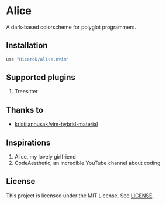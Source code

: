 # Alice

A dark-based colorscheme for polyglot programmers.

## Installation

```lua
use "HicaroD/alice.nvim"
```

## Supported plugins

1. Treesitter

## Thanks to

- [kristijanhusak/vim-hybrid-material](https://github.com/kristijanhusak/vim-hybrid-material)

## Inspirations

1. Alice, my lovely girlfriend
2. CodeAesthetic, an incredible YouTube channel about coding

## License

This project is licensed under the MIT License. See [LICENSE](./LICENSE).
